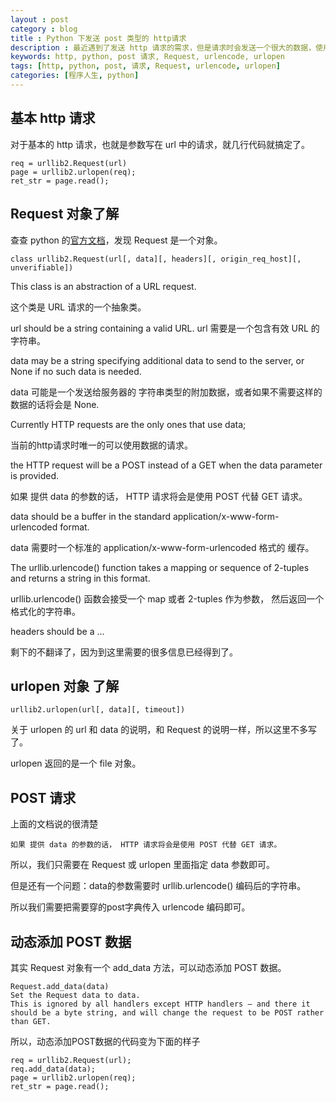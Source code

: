 ```yaml
---
layout : post 
category : blog
title : Python 下发送 post 类型的 http请求
description : 最近遇到了发送 http 请求的需求，但是请求时会发送一个很大的数据，使用get会有个瓶颈，于是查查资料改为post请求。
keywords: http, python, post 请求, Request, urlencode, urlopen
tags: [http, python, post, 请求, Request, urlencode, urlopen]
categories: [程序人生, python]
---
```




## 基本 http 请求


对于基本的 http 请求，也就是参数写在 url 中的请求，就几行代码就搞定了。

```
req = urllib2.Request(url)
page = urllib2.urlopen(req);
ret_str = page.read();
```

## Request 对象了解

查查 python 的[官方文档][doc-python-Request]，发现 Request 是一个对象。

```
class urllib2.Request(url[, data][, headers][, origin_req_host][, unverifiable])
```

This class is an abstraction of a URL request.

这个类是 URL 请求的一个抽象类。


url should be a string containing a valid URL.
url 需要是一个包含有效 URL 的 字符串。


data may be a string specifying additional data to send to the server, or None if no such data is needed. 

data 可能是一个发送给服务器的 字符串类型的附加数据，或者如果不需要这样的数据的话将会是 None.


Currently HTTP requests are the only ones that use data; 

当前的http请求时唯一的可以使用数据的请求。


the HTTP request will be a POST instead of a GET when the data parameter is provided. 

如果 提供 data 的参数的话， HTTP 请求将会是使用 POST 代替 GET 请求。


data should be a buffer in the standard application/x-www-form-urlencoded format. 

data 需要时一个标准的 application/x-www-form-urlencoded 格式的 缓存。


The urllib.urlencode() function takes a mapping or sequence of 2-tuples and returns a string in this format.

urllib.urlencode() 函数会接受一个 map 或者 2-tuples 作为参数， 然后返回一个格式化的字符串。


headers should be a ...

剩下的不翻译了，因为到这里需要的很多信息已经得到了。

## urlopen 对象 了解

```
urllib2.urlopen(url[, data][, timeout])
```

关于 urlopen 的 url 和 data 的说明，和 Request 的说明一样，所以这里不多写了。

urlopen 返回的是一个 file 对象。



## POST 请求


上面的文档说的很清楚

```
如果 提供 data 的参数的话， HTTP 请求将会是使用 POST 代替 GET 请求。
```

所以，我们只需要在 Request 或 urlopen 里面指定 data 参数即可。


但是还有一个问题：data的参数需要时 urllib.urlencode() 编码后的字符串。

所以我们需要把需要穿的post字典传入 urlencode 编码即可。



## 动态添加 POST 数据

其实 Request 对象有一个 add_data 方法，可以动态添加 POST 数据。

```
Request.add_data(data)
Set the Request data to data. 
This is ignored by all handlers except HTTP handlers — and there it should be a byte string, and will change the request to be POST rather than GET.
```

所以，动态添加POST数据的代码变为下面的样子

```
req = urllib2.Request(url);
req.add_data(data);
page = urllib2.urlopen(req);
ret_str = page.read();
```


[doc-python-Request]: https://docs.python.org/2/library/urllib2.html#urllib2.Request
